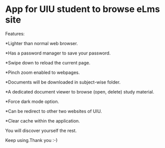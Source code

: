 # App for UIU student to browse eLms site

Features:

*Lighter than normal web browser.

*Has a password manager to save your password.

*Swipe down to reload the current page.

*Pinch zoom enabled to webpages.

*Documents will be downloaded in subject-wise folder.

*A dedicated document viewer to browse (open, delete) study material.

*Force dark mode option.

*Can be redirect to other two websites of UIU.

*Clear cache within the application.

You will discover yourself the rest.

Keep using.Thank you :-)
